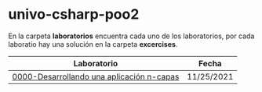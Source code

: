 # univo-csharp-poo2
En la carpeta **laboratorios** encuentra cada uno de los laboratorios, por cada laboratio hay una solución en la carpeta **excercises**.

Laboratorio|Fecha
-|-
[0000-Desarrollando una aplicación n-capas](laboratorios/0000-desarrollando-una-aplicacion-n-capas/)|11/25/2021
